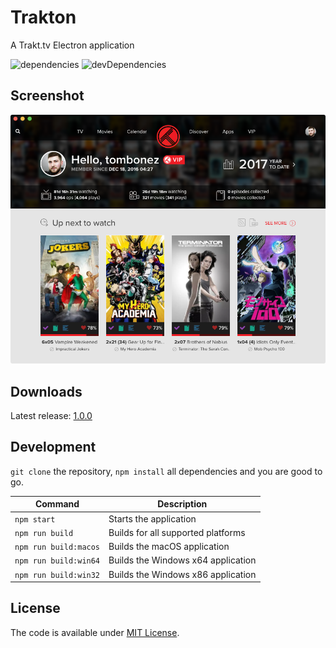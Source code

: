 # Trakton
A Trakt.tv Electron application

![dependencies](https://david-dm.org/tombonez/Trakton/status.svg) ![devDependencies](https://david-dm.org/tombonez/Trakton/dev-status.svg)

## Screenshot

![Trakton for macOS](https://raw.githubusercontent.com/tombonez/Trakton/master/screenshots/macos.png)

## Downloads

Latest release: [1.0.0](https://github.com/tombonez/Trakton/releases/latest)

## Development

`git clone` the repository, `npm install` all dependencies and you are good to go.

| Command               | Description                        |
|-----------------------|------------------------------------|
| `npm start`           | Starts the application             |
| `npm run build`       | Builds for all supported platforms |
| `npm run build:macos` | Builds the macOS application       |
| `npm run build:win64` | Builds the Windows x64 application |
| `npm run build:win32` | Builds the Windows x86 application |

## License

The code is available under [MIT License](https://github.com/tombonez/Trakton/blob/master/LICENSE).
